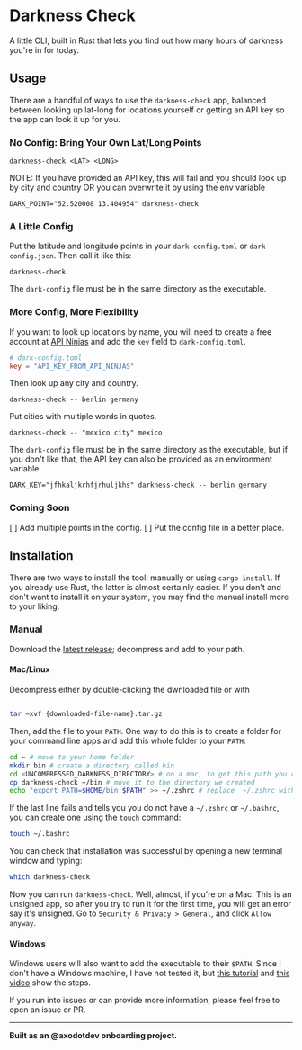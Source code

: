 # Darkness Check

A little CLI, built in Rust that lets you find out how many hours of darkness you're in for today. 

## Usage 

There are a handful of ways to use the `darkness-check` app, balanced between looking up lat-long for locations yourself or getting an API key so the app can look it up for you.

### No Config: Bring Your Own Lat/Long Points 

```
darkness-check <LAT> <LONG>
```

NOTE: If you have provided an API key, this will fail and you should look up by city and country OR you can overwrite it by using the env variable

```
DARK_POINT="52.520008 13.404954" darkness-check 
```

### A Little Config

Put the latitude and longitude points in your `dark-config.toml` or `dark-config.json`. Then call it like this: 

```
darkness-check
```

The `dark-config` file must be in the same directory as the executable.

### More Config, More Flexibility

If you want to look up locations by name, you will need to create a free account at [API Ninjas](https://api-ninjas.com/) and add the `key` field to `dark-config.toml`.

```toml
# dark-config.toml
key = "API_KEY_FROM_API_NINJAS"
```

Then look up any city and country.

```
darkness-check -- berlin germany 
```

Put cities with multiple words in quotes.

```
darkness-check -- "mexico city" mexico
```

The `dark-config` file must be in the same directory as the executable, but if you don't like that, the API key can also be provided as an environment variable.

```
DARK_KEY="jfhkaljkrhfjrhuljkhs" darkness-check -- berlin germany 
```

### Coming Soon

[ ] Add multiple points in the config.
[ ] Put the config file in a better place.

## Installation

There are two ways to install the tool: manually or using `cargo install`. If you already use Rust, the latter is almost certainly easier. If you don't and don't want to install it on your system, you may find the manual install more to your liking.

### Manual

Download the [latest release](https://github.com/sarahghp/darkness/releases); decompress and add to your path.

#### Mac/Linux

Decompress either by double-clicking the dwnloaded file or with 

```bash

tar –xvf {downloaded-file-name}.tar.gz

```
Then, add the file to your `PATH`. One way to do this is to create a folder for your command line apps and add this whole folder to your `PATH`:

``` bash
cd ~ # move to your home folder 
mkdir bin # create a directory called bin
cd <UNCOMPRESSED_DARKNESS_DIRECTORY> # on a mac, to get this path you can drag the folder from finder into the command line
cp darkness-check ~/bin # move it to the directory we created 
echo "export PATH=$HOME/bin:$PATH" >> ~/.zshrc # replace  ~/.zshrc with ~/.bashrc
```

If the last line fails and tells you you do not have a `~/.zshrc` or `~/.bashrc`, you can create one using the `touch` command:

``` bash
touch ~/.bashrc
```

You can check that installation  was successful by opening a new terminal window and typing:

``` bash
which darkness-check
```

Now you can run `darkness-check`. Well, almost, if you're on a Mac. This is an unsigned app, so after you try to run it for the first time, you will get an error say it's unsigned. Go to `Security & Privacy > General`, and click `Allow anyway`. 

#### Windows

Windows users will also want to add the executable to their `$PATH`. Since I don't have a Windows machine, I have not tested it, but [this tutorial](https://www.howtogeek.com/118594/how-to-edit-your-system-path-for-easy-command-line-access/) and [this video](https://www.youtube.com/watch?v=AH3QeE_YhiU) show the steps.

If you run into issues or can provide more information, please feel free to open an issue or PR.

---

**Built as an @axodotdev onboarding project.**
